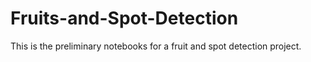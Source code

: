 # Fruits-and-Spot-Detection
This is the preliminary notebooks for a fruit and spot detection project. 
